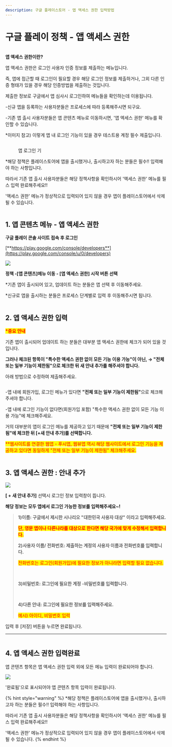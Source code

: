 ```yaml
---
description: 구글 플레이스토어 - 앱 액세스 권한 입력방법
---
```


# 구글 플레이 정책 - 앱 액세스 권한

<figure><img src="../../.gitbook/assets/구분선 (2).PNG" alt=""><figcaption></figcaption></figure>

**앱 액세스 권한이란?**

앱 액세스 권한은 로그인 사용자 인증 정보를 제출하는 메뉴입니다.

즉, 앱에 접근할 때 로그인이 필요할 경우 해당 로그인 정보를 제출하거나, 그외 다른 인증 형태가 있을 경우 해당 인증방법을 제출하는 것입니다.

제출한 정보로 구글에서 앱 심사시 로그인하여 메뉴들을 확인하는데 이용됩니다.

-신규 앱을 등록하는 사용자분들은 프로세스에 따라 등록해주시면 되구요.

-기존 앱 출시 사용자분들은 앱 콘텐츠 메뉴로 이동하시면, '앱 엑세스 권한' 메뉴를 확인할 수 있습니다.



&#x20;\*이미지 참고) 이렇게 앱 내 로그인 기능이 있을 경우 테스트용 계정 필수 제출입니다.&#x20;

<div align="left"><figure><img src="../../.gitbook/assets/앱로그인화면.png" alt=""><figcaption><p> 앱 로그인 기</p></figcaption></figure></div>



\*해당 정책은 플레이스토어에 앱을 출시했거나, 출시하고자 하는 분들은 필수!! 입력해야 하는 사항입니다.

따라서 기존 앱 출시 사용자분들은 해당 정책사항을 확인하시어 '액세스 권한' 메뉴를 필스 입력 완료해주세요!!

'액세스 권한' 메뉴가 정상적으로 입력되어 있지 않을 경우 앱이 플레이스토어에서 삭제될 수 있습니다.

<figure><img src="../../.gitbook/assets/구분선 (1) (1) (1).PNG" alt=""><figcaption></figcaption></figure>

## **1. 앱 콘텐츠 메뉴 - 앱 액세스 권한**

**구글 플레이 콘솔 사이트 접속 후 로그인**

[**https://play.google.com/console/developers**](https://play.google.com/console/u/0/developers)

![](../../.gitbook/assets/구글-액세스1.png)

**정책 -\[앱 콘텐츠]메뉴 이동 - \[앱 엑세스 권한] 시작 버튼 선택**

\*기존 앱이 출시되어 있고, 업데이트 하는 분들은 앱 선택 후 이동해주세요.

\*신규로 앱을 출시하는 분들은 프로세스 단계별로 입력 후 이동해주시면 됩니다.

<figure><img src="../../.gitbook/assets/구분선 (1) (1) (1).PNG" alt=""><figcaption></figcaption></figure>

## **2. 앱 액세스 권한 입력**

<mark style="color:red;">**\*중요 안내**</mark>

기존 앱이 출시되어 업데이트 하는 분들은 대부분 앱 액세스 권한에 체크가 되어 있을 것입니다.

**그러나 체크된 항목이 "특수한 액세스 권한 없이 모든 기능 이용 가능"이 아닌, → "전체 또는 일부 기능이 제한됨"으로 체크한 뒤 새 안내 추가를 해주셔야 합니다.**

아래 방법으로 수정하여 제출해주세요.

<div align="left"><img src="../../.gitbook/assets/구글_액세스2.png" alt=""></div>

-앱 내에 회원가입, 로그인 메뉴가 있다면 **"전체 또는 일부 기능이 제한됨"**&#xC73C;로 체크해주셔야 합니다.

-앱 내에 로그인 기능이 없다면(회원가입 포함) "특수한 액세스 권한 없이 모든 기능 이용 가능"에 체크해주세요.

거의 대부분의 앱이 로그인 메뉴를 제공하고 있기 때문에 **"전체 또는 일부 기능이 제한됨"에 체크한 뒤 \[+새 안내 추가]를 선택합니다.**

<mark style="color:red;">\*\*웹사이트를 연결한 웹앱 - 푸시앱, 웹뷰앱 역시 해당 웹사이트에서 로그인 기능을 제공하고 있다면 동일하게 "전체 또는 일부 기능이 제한됨" 체크해주세요.</mark>



<figure><img src="../../.gitbook/assets/구분선 (1) (1) (1).PNG" alt=""><figcaption></figcaption></figure>

## **3. 앱 액세스 권한 : 안내 추가**

![](../../.gitbook/assets/구글-액세스3.png)

**\[ + 새 안내 추가]** 선택시 로그인 정보 입력창이 뜹니다.

**해당 정보는 모두 앱에서 로그인 가능한 정보를 입력해주세요\~!**

> **1)이름: 구글에서 제시한 시나리오 "대한민국 사용자 대상" 이라고 입력해주세요.**
>
> <mark style="color:red;">**단, 영문 앱이나 다른나라를 대상으로 한다면 해당 국가에 맞게 수정해서 입력합니다.**</mark>
>
>
>
> **2)사용자 이름/ 전화번호: 제출하는 계정의 사용자 이름과 전화번호를 입력합니다.**
>
> <mark style="color:red;">전화번호는 로그인(회원가입)에 필요한 정보가 아니라면 입력할 필요 없습니다.</mark>
>
> **​**
>
> **3)비밀번호: 로그인에 필요한 계정 -비밀번호를 입력합니다.**
>
> **​**
>
> **4)다른 안내: 로그인에 필요한 정보를 입력해주세요.**
>
> <mark style="color:red;">예시) 아이디, 비밀번호 입력</mark>

입력 후 \[저장] 버튼을 누르면 완료됩니다.

***

<figure><img src="../../.gitbook/assets/구분선 (1) (1) (1).PNG" alt=""><figcaption></figcaption></figure>

## **4. 앱 액세스 권한 입력완료**

앱 콘텐츠 항목은 앱 액세스 권한 입력 외에 모든 메뉴 입력이 완료되어야 합니다.

![](../../.gitbook/assets/구글정책10.png)

'완료됨'으로 표시되어야 앱 콘텐츠 항목 입력이 완료됩니다.



{% hint style="warning" %}
\*해당 정책은 플레이스토어에 앱을 출시했거나, 출시하고자 하는 분들은 필수!! 입력해야 하는 사항입니다.

따라서 기존 앱 출시 사용자분들은 해당 정책사항을 확인하시어 '액세스 권한' 메뉴를 필스 입력 완료해주세요!!

'액세스 권한' 메뉴가 정상적으로 입력되어 있지 않을 경우 앱이 플레이스토어에서 삭제될 수 있습니다.
{% endhint %}

​

